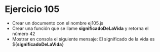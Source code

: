 # Ejercicio 105

- Crear un documento con el nombre ej105.js
- Crear una función que se llame **significadoDeLaVida** y retorna el número 42
- Mostrar en consola el siguiente mensaje: El significado de la vida es ${**significadoDeLaVida**}
